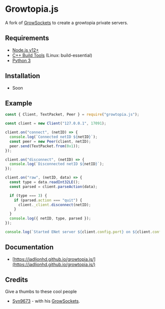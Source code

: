 # Growtopia.js

A fork of [GrowSockets](https://github.com/Pogtopia/GrowSockets) to create a growtopia private servers.

## Requirements

- [Node.js v12+](https://nodejs.org/en)
- [C++ Build Tools](https://visualstudio.microsoft.com/vs/features/cplusplus/) (Linux: build-essential)
- [Python 3](https://www.python.org/downloads/)

## Installation

- Soon

## Example

```js
const { Client, TextPacket, Peer } = require("growtopia.js");

const client = new Client("127.0.0.1", 17091);

client.on("connect", (netID) => {
  console.log(`Connected netID ${netID}`);
  const peer = new Peer(client, netID);
  peer.send(TextPacket.from(0x1));
});

client.on("disconnect", (netID) => {
  console.log(`Disconnected netID ${netID}`);
});

client.on("raw", (netID, data) => {
  const type = data.readInt32LE();
  const parsed = client.parseAction(data);

  if (type === 3) {
    if (parsed.action === "quit") {
      client._client.disconnect(netID);
    }
  }
  console.log({ netID, type, parsed });
});

console.log(`Started ENet server ${client.config.port} on ${client.config.ip}`);
```

## Documentation

- [https://jadlionhd.github.io/growtopia.js/](https://jadlionhd.github.io/growtopia.js/)

## Credits

Give a thumbs to these cool people

- [Syn9673](https://github.com/Syn9673) - with his [GrowSockets](https://github.com/Pogtopia/GrowSockets).
